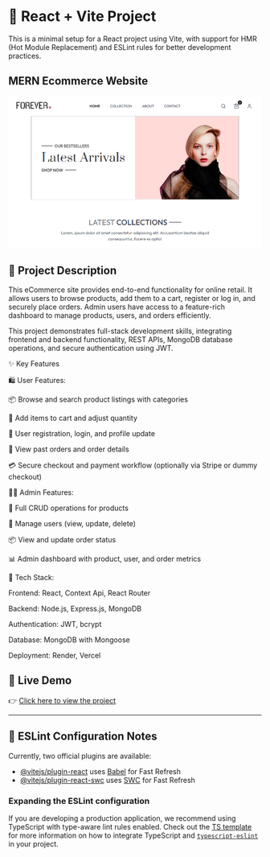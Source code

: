 # 🚀 React + Vite Project

This is a minimal setup for a React project using Vite, with support for HMR (Hot Module Replacement) and ESLint rules for better development practices.

## MERN Ecommerce Website

![Project Screenshot](screenshots/E-Commerce.png)


## 📌 Project Description

This eCommerce site provides end-to-end functionality for online retail. It allows users to browse products, add them to a cart, register or log in, and securely place orders. Admin users have access to a feature-rich dashboard to manage products, users, and orders efficiently.

This project demonstrates full-stack development skills, integrating frontend and backend functionality, REST APIs, MongoDB database operations, and secure authentication using JWT.

✨ Key Features

🛍️ User Features:

📦 Browse and search product listings with categories

🛒 Add items to cart and adjust quantity

🔐 User registration, login, and profile update

📄 View past orders and order details

💳 Secure checkout and payment workflow (optionally via Stripe or dummy checkout)

🧑‍💼 Admin Features:

📁 Full CRUD operations for products

👥 Manage users (view, update, delete)

📦 View and update order status

📊 Admin dashboard with product, user, and order metrics

🔧 Tech Stack:

Frontend: React, Context Api, React Router

Backend: Node.js, Express.js, MongoDB

Authentication: JWT, bcrypt

Database: MongoDB with Mongoose

Deployment: Render, Vercel

## 🔗 Live Demo

👉 [Click here to view the project](https://ecommerce-frontend-ten-sooty.vercel.app/)

---

## 🔧 ESLint Configuration Notes

Currently, two official plugins are available:

- [@vitejs/plugin-react](https://github.com/vitejs/vite-plugin-react/blob/main/packages/plugin-react) uses [Babel](https://babeljs.io/) for Fast Refresh
- [@vitejs/plugin-react-swc](https://github.com/vitejs/vite-plugin-react/blob/main/packages/plugin-react-swc) uses [SWC](https://swc.rs/) for Fast Refresh

### Expanding the ESLint configuration

If you are developing a production application, we recommend using TypeScript with type-aware lint rules enabled. Check out the [TS template](https://github.com/vitejs/vite/tree/main/packages/create-vite/template-react-ts) for more information on how to integrate TypeScript and [`typescript-eslint`](https://typescript-eslint.io) in your project.
